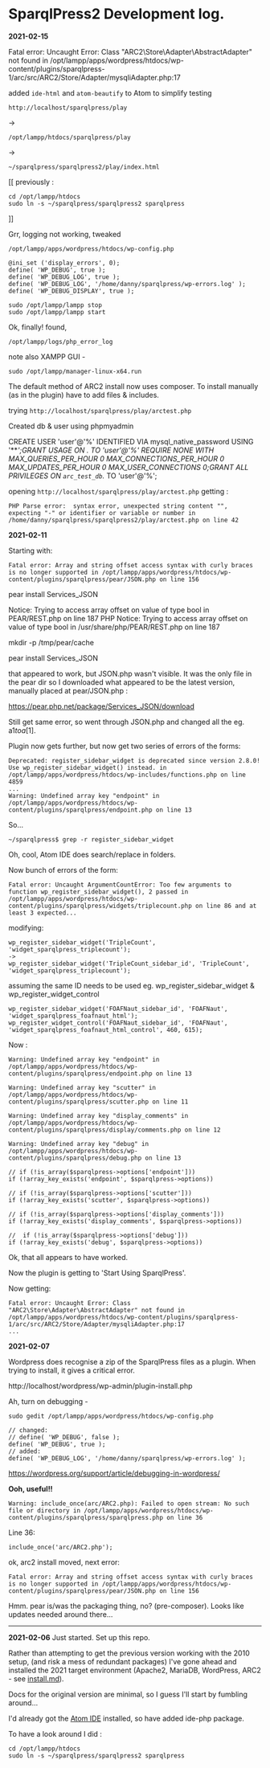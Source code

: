 # SparqlPress2 Development log.

**2021-02-15**

Fatal error: Uncaught Error: Class "ARC2\Store\Adapter\AbstractAdapter" not found in /opt/lampp/apps/wordpress/htdocs/wp-content/plugins/sparqlpress-1/arc/src/ARC2/Store/Adapter/mysqliAdapter.php:17

added ```ide-html``` and ```atom-beautify``` to Atom to simplify testing

```http://localhost/sparqlpress/play```

->

```/opt/lampp/htdocs/sparqlpress/play```

->

```~/sparqlpress/sparqlpress2/play/index.html```

[[
previously :
```
cd /opt/lampp/htdocs
sudo ln -s ~/sparqlpress/sparqlpress2 sparqlpress
```
]]

Grr, logging not working, tweaked

```
/opt/lampp/apps/wordpress/htdocs/wp-config.php

@ini_set ('display_errors', 0);
define( 'WP_DEBUG', true );
define( 'WP_DEBUG_LOG', true );
define( 'WP_DEBUG_LOG', '/home/danny/sparqlpress/wp-errors.log' );
define( 'WP_DEBUG_DISPLAY', true );
```

```
sudo /opt/lampp/lampp stop
sudo /opt/lampp/lampp start
```
Ok, finally! found,

```
/opt/lampp/logs/php_error_log
```

note also XAMPP GUI -

```
sudo /opt/lampp/manager-linux-x64.run
```

The default method of ARC2 install now uses composer. To install manually (as in the plugin) have to add files & includes.

trying ```http://localhost/sparqlpress/play/arctest.php```

Created db & user using phpmyadmin

CREATE USER 'user'@'%' IDENTIFIED VIA mysql_native_password USING '***';GRANT USAGE ON *.* TO 'user'@'%' REQUIRE NONE WITH MAX_QUERIES_PER_HOUR 0 MAX_CONNECTIONS_PER_HOUR 0 MAX_UPDATES_PER_HOUR 0 MAX_USER_CONNECTIONS 0;GRANT ALL PRIVILEGES ON `arc_test_db`.* TO 'user'@'%';

opening ```http://localhost/sparqlpress/play/arctest.php```
 getting :
```
PHP Parse error:  syntax error, unexpected string content "", expecting "-" or identifier or variable or number in /home/danny/sparqlpress/sparqlpress2/play/arctest.php on line 42
```



**2021-02-11**

Starting with:

```
Fatal error: Array and string offset access syntax with curly braces is no longer supported in /opt/lampp/apps/wordpress/htdocs/wp-content/plugins/sparqlpress/pear/JSON.php on line 156
```

pear install Services_JSON

Notice: Trying to access array offset on value of type bool in PEAR/REST.php on line 187
PHP Notice:  Trying to access array offset on value of type bool in /usr/share/php/PEAR/REST.php on line 187

mkdir -p /tmp/pear/cache

pear install Services_JSON

that appeared to work, but JSON.php wasn't visible. It was the only file in the pear dir so I downloaded what appeared to be the latest version, manually placed at pear/JSON.php :

https://pear.php.net/package/Services_JSON/download

Still get same error, so went through JSON.php and changed all the eg. a${1} to a$[1].

Plugin now gets further, but now get two series of errors of the forms:

```
Deprecated: register_sidebar_widget is deprecated since version 2.8.0! Use wp_register_sidebar_widget() instead. in /opt/lampp/apps/wordpress/htdocs/wp-includes/functions.php on line 4859
...
Warning: Undefined array key "endpoint" in /opt/lampp/apps/wordpress/htdocs/wp-content/plugins/sparqlpress/endpoint.php on line 13
```

So...

```
~/sparqlpress$ grep -r register_sidebar_widget
```

Oh, cool, Atom IDE does search/replace in folders.

Now bunch of errors of the form:
```
Fatal error: Uncaught ArgumentCountError: Too few arguments to function wp_register_sidebar_widget(), 2 passed in /opt/lampp/apps/wordpress/htdocs/wp-content/plugins/sparqlpress/widgets/triplecount.php on line 86 and at least 3 expected...
```
modifying:

```
wp_register_sidebar_widget('TripleCount', 'widget_sparqlpress_triplecount');
->
wp_register_sidebar_widget('TripleCount_sidebar_id', 'TripleCount', 'widget_sparqlpress_triplecount');
```
assuming the same ID needs to be used eg. wp_register_sidebar_widget & wp_register_widget_control

```
wp_register_sidebar_widget('FOAFNaut_sidebar_id', 'FOAFNaut', 'widget_sparqlpress_foafnaut_html');
wp_register_widget_control('FOAFNaut_sidebar_id', 'FOAFNaut', 'widget_sparqlpress_foafnaut_html_control', 460, 615);
```

Now  :
```
Warning: Undefined array key "endpoint" in /opt/lampp/apps/wordpress/htdocs/wp-content/plugins/sparqlpress/endpoint.php on line 13

Warning: Undefined array key "scutter" in /opt/lampp/apps/wordpress/htdocs/wp-content/plugins/sparqlpress/scutter.php on line 11

Warning: Undefined array key "display_comments" in /opt/lampp/apps/wordpress/htdocs/wp-content/plugins/sparqlpress/display/comments.php on line 12

Warning: Undefined array key "debug" in /opt/lampp/apps/wordpress/htdocs/wp-content/plugins/sparqlpress/debug.php on line 13
```

```
// if (!is_array($sparqlpress->options['endpoint']))
if (!array_key_exists('endpoint', $sparqlpress->options))

// if (!is_array($sparqlpress->options['scutter']))
if (!array_key_exists('scutter', $sparqlpress->options))

// if (!is_array($sparqlpress->options['display_comments']))
if (!array_key_exists('display_comments', $sparqlpress->options))

//  if (!is_array($sparqlpress->options['debug']))
if (!array_key_exists('debug', $sparqlpress->options))  
```

Ok, that all appears to have worked.

Now the plugin is getting to 'Start Using SparqlPress'.

Now getting:
```
Fatal error: Uncaught Error: Class "ARC2\Store\Adapter\AbstractAdapter" not found in /opt/lampp/apps/wordpress/htdocs/wp-content/plugins/sparqlpress-1/arc/src/ARC2/Store/Adapter/mysqliAdapter.php:17
...
```


**2021-02-07**

Wordpress does recognise a zip of the SparqlPress files as a plugin. When trying to install, it gives a critical error.

http://localhost/wordpress/wp-admin/plugin-install.php

Ah, turn on debugging -
```
sudo gedit /opt/lampp/apps/wordpress/htdocs/wp-config.php

// changed:
// define( 'WP_DEBUG', false );
define( 'WP_DEBUG', true );
// added:
define( 'WP_DEBUG_LOG', '/home/danny/sparqlpress/wp-errors.log' );

```
https://wordpress.org/support/article/debugging-in-wordpress/

**Ooh, useful!!**

```
Warning: include_once(arc/ARC2.php): Failed to open stream: No such file or directory in /opt/lampp/apps/wordpress/htdocs/wp-content/plugins/sparqlpress/sparqlpress.php on line 36
```
Line 36:
```
include_once('arc/ARC2.php');
```

ok, arc2 install moved, next error:
```
Fatal error: Array and string offset access syntax with curly braces is no longer supported in /opt/lampp/apps/wordpress/htdocs/wp-content/plugins/sparqlpress/pear/JSON.php on line 156
```

Hmm. pear is/was the packaging thing, no? (pre-composer). Looks like updates needed around there...

----

**2021-02-06** Just started. Set up this repo.

Rather than attempting to get the previous version working with the 2010 setup, (and risk a mess of redundant packages) I've gone ahead and installed the 2021 target environment (Apache2, MariaDB, WordPress, ARC2 - see [install.md](install.md)).

Docs for the original version are minimal, so I guess I'll start by fumbling around...

I'd already got the [Atom IDE](https://atom.io/) installed, so have added ide-php package.

To have a look around I did :
```
cd /opt/lampp/htdocs
sudo ln -s ~/sparqlpress/sparqlpress2 sparqlpress
```
